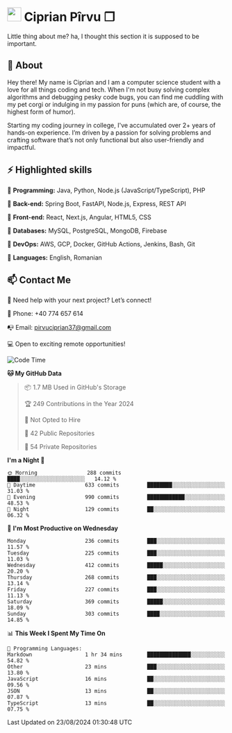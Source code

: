 # <img height="32px" src="https://user-images.githubusercontent.com/74038190/216122041-518ac897-8d92-4c6b-9b3f-ca01dcaf38ee.png"> Ciprian Pîrvu ❐ </h1>

Little thing about me? ha, I thought this section it is supposed to be important.

## 🧐 About

Hey there! My name is Ciprian and I am a computer science student with a love for all things coding and tech. When I'm not busy solving complex algorithms and debugging pesky code bugs, you can find me cuddling with my pet corgi or indulging in my passion for puns (which are, of course, the highest form of humor).

Starting my coding journey in college, I've accumulated over 2+ years of hands-on experience. I’m driven by a passion for solving problems and crafting software that’s not only functional but also user-friendly and impactful.


## ⚡ Highlighted skills

🎯 **Programming:** Java, Python, Node.js (JavaScript/TypeScript), PHP

🎯 **Back-end:** Spring Boot, FastAPI, Node.js, Express, REST API

🎯 **Front-end:** React, Next.js, Angular, HTML5, CSS

🎯 **Databases:** MySQL, PostgreSQL, MongoDB, Firebase

🎯 **DevOps:** AWS, GCP, Docker, GitHub Actions, Jenkins, Bash, Git

🎯 **Languages:** English, Romanian



## 📫 Contact Me

🤝 Need help with your next project? Let’s connect!

📱 Phone: +40 774 657 614

📭 Email: pirvuciprian37@gmail.com


💻 Open to exciting remote opportunities!

<!--START_SECTION:waka-->
![Code Time](http://img.shields.io/badge/Code%20Time-2%2C124%20hrs%202%20mins-blue)

**🐱 My GitHub Data** 

> 📦 1.7 MB Used in GitHub's Storage 
 > 
> 🏆 249 Contributions in the Year 2024
 > 
> 🚫 Not Opted to Hire
 > 
> 📜 42 Public Repositories 
 > 
> 🔑 54 Private Repositories 
 > 
**I'm a Night 🦉** 

```text
🌞 Morning                288 commits         ████░░░░░░░░░░░░░░░░░░░░░   14.12 % 
🌆 Daytime                633 commits         ████████░░░░░░░░░░░░░░░░░   31.03 % 
🌃 Evening                990 commits         ████████████░░░░░░░░░░░░░   48.53 % 
🌙 Night                  129 commits         ██░░░░░░░░░░░░░░░░░░░░░░░   06.32 % 
```
📅 **I'm Most Productive on Wednesday** 

```text
Monday                   236 commits         ███░░░░░░░░░░░░░░░░░░░░░░   11.57 % 
Tuesday                  225 commits         ███░░░░░░░░░░░░░░░░░░░░░░   11.03 % 
Wednesday                412 commits         █████░░░░░░░░░░░░░░░░░░░░   20.20 % 
Thursday                 268 commits         ███░░░░░░░░░░░░░░░░░░░░░░   13.14 % 
Friday                   227 commits         ███░░░░░░░░░░░░░░░░░░░░░░   11.13 % 
Saturday                 369 commits         █████░░░░░░░░░░░░░░░░░░░░   18.09 % 
Sunday                   303 commits         ████░░░░░░░░░░░░░░░░░░░░░   14.85 % 
```


📊 **This Week I Spent My Time On** 

```text
💬 Programming Languages: 
Markdown                 1 hr 34 mins        ██████████████░░░░░░░░░░░   54.82 % 
Other                    23 mins             ███░░░░░░░░░░░░░░░░░░░░░░   13.80 % 
JavaScript               16 mins             ██░░░░░░░░░░░░░░░░░░░░░░░   09.56 % 
JSON                     13 mins             ██░░░░░░░░░░░░░░░░░░░░░░░   07.87 % 
TypeScript               13 mins             ██░░░░░░░░░░░░░░░░░░░░░░░   07.75 % 
```


 Last Updated on 23/08/2024 01:30:48 UTC
<!--END_SECTION:waka-->
